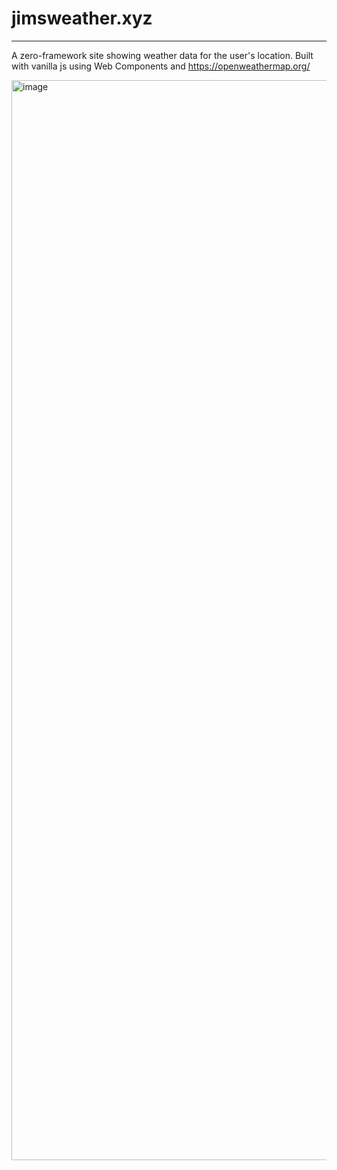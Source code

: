 # jimsweather.xyz
----
A zero-framework site showing weather data for the user's location. Built with vanilla js using Web Components and https://openweathermap.org/

<img width="1728" alt="image" src="https://user-images.githubusercontent.com/7976925/180467432-cd5e9592-4c2d-4858-913d-8882bf9a1362.png">
